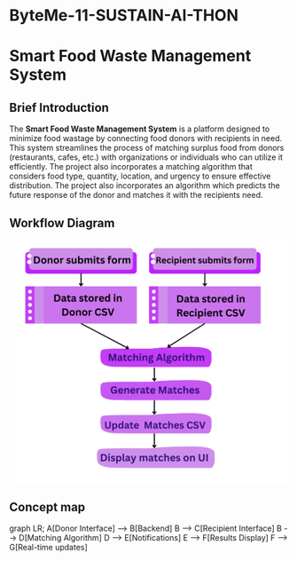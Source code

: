 # ByteMe-11-SUSTAIN-AI-THON
# **Smart Food Waste Management System**
## **Brief Introduction**
The **Smart Food Waste Management System** is a platform designed to minimize food wastage by connecting food donors with recipients in need. This system streamlines the process of matching surplus food from donors (restaurants, cafes, etc.) with organizations or individuals who can utilize it efficiently. The project also incorporates a matching algorithm that considers food type, quantity, location, and urgency to ensure effective distribution. The project also incorporates an algorithm which predicts the future response of the donor and matches it with the recipients need.

## **Workflow Diagram**
![Workflof Diagram](workflow.png)
## **Concept map**
graph LR;
    A[Donor Interface] --> B[Backend]
    B --> C[Recipient Interface]
    B --> D[Matching Algorithm]
    D --> E[Notifications]
    E --> F[Results Display]
    F --> G[Real-time updates]
